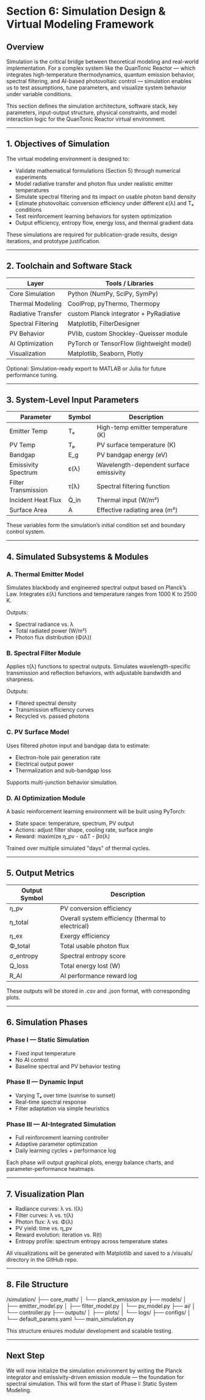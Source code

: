 # Section 6: Simulation Design & Virtual Modeling Framework

## Overview

Simulation is the critical bridge between theoretical modeling and real-world implementation. For a complex system like the QuanTonic Reactor — which integrates high-temperature thermodynamics, quantum emission behavior, spectral filtering, and AI-based photovoltaic control — simulation enables us to test assumptions, tune parameters, and visualize system behavior under variable conditions.

This section defines the simulation architecture, software stack, key parameters, input-output structure, physical constraints, and model interaction logic for the QuanTonic Reactor virtual environment.

---

## 1. Objectives of Simulation

The virtual modeling environment is designed to:

- Validate mathematical formulations (Section 5) through numerical experiments
- Model radiative transfer and photon flux under realistic emitter temperatures
- Simulate spectral filtering and its impact on usable photon band density
- Estimate photovoltaic conversion efficiency under different ε(λ) and Tₑ conditions
- Test reinforcement learning behaviors for system optimization
- Output efficiency, entropy flow, energy loss, and thermal gradient data

These simulations are required for publication-grade results, design iterations, and prototype justification.

---

## 2. Toolchain and Software Stack

| Layer              | Tools / Libraries                |
|--------------------|----------------------------------|
| Core Simulation    | Python (NumPy, SciPy, SymPy)     |
| Thermal Modeling   | CoolProp, pyThermo, Thermopy     |
| Radiative Transfer | custom Planck integrator + PyRadiative |
| Spectral Filtering | Matplotlib, FilterDesigner       |
| PV Behavior        | PVlib, custom Shockley-Queisser module |
| AI Optimization    | PyTorch or TensorFlow (lightweight model) |
| Visualization      | Matplotlib, Seaborn, Plotly      |

Optional: Simulation-ready export to MATLAB or Julia for future performance tuning.

---

## 3. System-Level Input Parameters

| Parameter           | Symbol     | Description |
|---------------------|------------|-------------|
| Emitter Temp        | Tₑ         | High-temp emitter temperature (K) |
| PV Temp             | Tₚ         | PV surface temperature (K) |
| Bandgap             | E_g        | PV bandgap energy (eV) |
| Emissivity Spectrum | ε(λ)       | Wavelength-dependent surface emissivity |
| Filter Transmission | τ(λ)       | Spectral filtering function |
| Incident Heat Flux  | Q̇_in      | Thermal input (W/m²) |
| Surface Area        | A          | Effective radiating area (m²) |

These variables form the simulation’s initial condition set and boundary control system.

---

## 4. Simulated Subsystems & Modules

### A. Thermal Emitter Model

Simulates blackbody and engineered spectral output based on Planck’s Law. Integrates ε(λ) functions and temperature ranges from 1000 K to 2500 K.

Outputs:
- Spectral radiance vs. λ
- Total radiated power (W/m²)
- Photon flux distribution (Φ(λ))

### B. Spectral Filter Module

Applies τ(λ) functions to spectral outputs. Simulates wavelength-specific transmission and reflection behaviors, with adjustable bandwidth and sharpness.

Outputs:
- Filtered spectral density
- Transmission efficiency curves
- Recycled vs. passed photons

### C. PV Surface Model

Uses filtered photon input and bandgap data to estimate:
- Electron-hole pair generation rate
- Electrical output power
- Thermalization and sub-bandgap loss

Supports multi-junction behavior simulation.

### D. AI Optimization Module

A basic reinforcement learning environment will be built using PyTorch:
- State space: temperature, spectrum, PV output
- Actions: adjust filter shape, cooling rate, surface angle
- Reward: maximize η_pv - αΔT - βσ(λ)

Trained over multiple simulated "days" of thermal cycles.

---

## 5. Output Metrics

| Output Symbol | Description |
|---------------|-------------|
| η_pv          | PV conversion efficiency |
| η_total       | Overall system efficiency (thermal to electrical) |
| η_ex          | Exergy efficiency |
| Φ_total       | Total usable photon flux |
| σ_entropy     | Spectral entropy score |
| Q_loss        | Total energy lost (W) |
| R_AI          | AI performance reward log |

These outputs will be stored in .csv and .json format, with corresponding plots.

---

## 6. Simulation Phases

### Phase I — Static Simulation
- Fixed input temperature
- No AI control
- Baseline spectral and PV behavior testing

### Phase II — Dynamic Input
- Varying Tₑ over time (sunrise to sunset)
- Real-time spectral response
- Filter adaptation via simple heuristics

### Phase III — AI-Integrated Simulation
- Full reinforcement learning controller
- Adaptive parameter optimization
- Daily learning cycles + performance log

Each phase will output graphical plots, energy balance charts, and parameter-performance heatmaps.

---

## 7. Visualization Plan

- Radiance curves: λ vs. I(λ)
- Filter curves: λ vs. τ(λ)
- Photon flux: λ vs. Φ(λ)
- PV yield: time vs. η_pv
- Reward evolution: iteration vs. R(t)
- Entropy profile: spectrum entropy across temperature states

All visualizations will be generated with Matplotlib and saved to a /visuals/ directory in the GitHub repo.

---

## 8. File Structure

/simulation/
├── core_math/
│   └── planck_emission.py
├── models/
│   ├── emitter_model.py
│   ├── filter_model.py
│   └── pv_model.py
├── ai/
│   └── controller.py
├── outputs/
│   ├── plots/
│   └── logs/
├── configs/
│   └── default_params.yaml
└── main_simulation.py


This structure ensures modular development and scalable testing.

---

## Next Step

We will now initialize the simulation environment by writing the Planck integrator and emissivity-driven emission module — the foundation for spectral simulation. This will form the start of Phase I: Static System Modeling.
